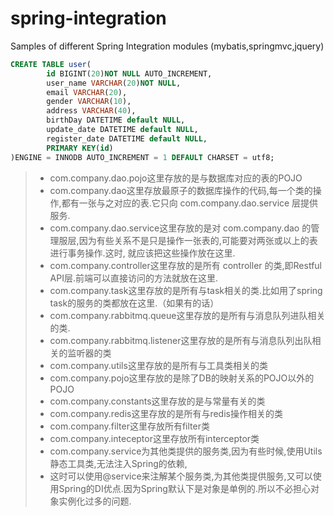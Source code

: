 # spring-integration
Samples of different Spring Integration modules (mybatis,springmvc,jquery)

```sql
CREATE TABLE user(
		id BIGINT(20)NOT NULL AUTO_INCREMENT,
		user_name VARCHAR(20)NOT NULL,
		email VARCHAR(20),
		gender VARCHAR(10),
		address VARCHAR(40),
		birthDay DATETIME default NULL,
		update_date DATETIME default NULL,
		register_date DATETIME default NULL,
		PRIMARY KEY(id)
)ENGINE = INNODB AUTO_INCREMENT = 1 DEFAULT CHARSET = utf8;
```
 
> * com.company.dao.pojo这里存放的是与数据库对应的表的POJO
> * com.company.dao这里存放最原子的数据库操作的代码,每一个类的操作,都有一张与之对应的表.它只向 com.company.dao.service 层提供服务.
> * com.company.dao.service这里存放的是对 com.company.dao 的管理服层,因为有些关系不是只是操作一张表的,可能要对两张或以上的表进行事务操作.这时, 就应该把这些操作放在这里.
> * com.company.controller这里存放的是所有 controller 的类,即Restful API层.前端可以直接访问的方法就放在这里.
> * com.company.task这里存放的是所有与task相关的类.比如用了spring task的服务的类都放在这里.（如果有的话）
> * com.company.rabbitmq.queue这里存放的是所有与消息队列进队相关的类.
> * com.company.rabbitmq.listener这里存放的是所有与消息队列出队相关的监听器的类
> * com.company.utils这里存放的是所有与工具类相关的类
> * com.company.pojo这里存放的是除了DB的映射关系的POJO以外的POJO
> * com.company.constants这里存放的是与常量有关的类
> * com.company.redis这里存放的是所有与redis操作相关的类
> * com.company.filter这里存放所有filter类
> * com.company.inteceptor这里存放所有interceptor类
> * com.company.service为其他类提供的服务类,因为有些时候,使用Utils静态工具类,无法注入Spring的依赖,
> * 这时可以使用@service来注解某个服务类,为其他类提供服务,又可以使用Spring的DI优点.因为Spring默认下是对象是单例的.所以不必担心对象实例化过多的问题.



